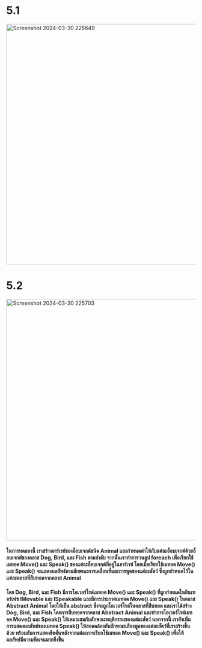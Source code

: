 # 5.1
<img width="639" alt="Screenshot 2024-03-30 225649" src="https://github.com/anndyyzzz/03376836-OOP-2566-Lab-13/assets/144866059/ee43e24c-fb36-49ca-b222-876a01e23822">

# 5.2
<img width="641" alt="Screenshot 2024-03-30 225703" src="https://github.com/anndyyzzz/03376836-OOP-2566-Lab-13/assets/144866059/2e135e2f-15ed-4cea-b073-fb7a7cd6e836">

#### ในการทดลองนี้ เราสร้างอาร์เรย์ของอ็อบเจกต์ชนิด Animal และกำหนดค่าให้กับแต่ละอ็อบเจกต์ด้วยอ็อบเจกต์ของคลาส Dog, Bird, และ Fish ตามลำดับ จากนั้นเราทำการวนลูป foreach เพื่อเรียกใช้เมทอด Move() และ Speak() ของแต่ละอ็อบเจกต์ที่อยู่ในอาร์เรย์ โดยเมื่อเรียกใช้เมทอด Move() และ Speak() จะแสดงผลลัพธ์ตามลักษณะการเคลื่อนที่และการพูดของแต่ละสัตว์ ซึ่งถูกกำหนดไว้ในแต่ละคลาสที่สืบทอดจากคลาส Animal

#### โดย Dog, Bird, และ Fish มีการโอเวอร์ไรด์เมทอด Move() และ Speak() ที่ถูกกำหนดในอินเทอร์เฟซ IMovable และ ISpeakable และมีการประกาศเมทอด Move() และ Speak() ในคลาส Abstract Animal โดยให้เป็น abstract ซึ่งจะถูกโอเวอร์ไรด์ในคลาสที่สืบทอด และเราได้สร้าง Dog, Bird, และ Fish โดยการสืบทอดจากคลาส Abstract Animal และทำการโอเวอร์ไรด์เมทอด Move() และ Speak() ให้เหมาะสมกับลักษณะพฤติกรรมของแต่ละสัตว์ นอกจากนี้ เรายังเพิ่มการแสดงผลลัพธ์ของเมทอด Speak() ให้สอดคล้องกับลักษณะเสียงพูดของแต่ละสัตว์ที่เราสร้างขึ้นด้วย พร้อมกับการแสดงขีดคั่นหลังจากแต่ละการเรียกใช้เมทอด Move() และ Speak() เพื่อให้ผลลัพธ์มีความชัดเจนมากยิ่งขึ้น
